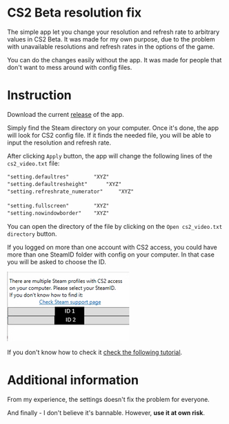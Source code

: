 # CS2 Beta resolution fix

The simple app let you change your resolution and refresh rate to arbitrary values in CS2 Beta.
It was made for my own purpose, due to the problem with unavailable resolutions and refresh rates in the options of the game.

You can do the changes easily without the app. It was made for people that don't want to mess around with config files.

# Instruction
Download the current [release]() of the app.

Simply find the Steam directory on your computer. Once it's done, the app will look for CS2 config file.
If it finds the needed file, you will be able to input the resolution and refresh rate. 

After clicking `Apply` button, the app will change the following lines of the `cs2_video.txt` file:
```txt
"setting.defaultres"		"XYZ"
"setting.defaultresheight"		"XYZ"
"setting.refreshrate_numerator"		"XYZ"

"setting.fullscreen"		"XYZ"
"setting.nowindowborder"    "XYZ"
```

You can open the directory of the file by clicking on the `Open cs2_video.txt directory` button.

If you logged on more than one account with CS2 access, you could have more than one SteamID folder with config on your computer. In that case you will be asked to choose the ID.

![multiple IDs gui](https://github.com/komeg1/cs2res_fix/blob/master/images/multipleid.png)

 If you don't know how to check it [check the following tutorial](https://help.steampowered.com/en/faqs/view/2816-BE67-5B69-0FEC).

# Additional information

From my experience, the settings doesn't fix the problem for everyone. 

And finally - 
I don't believe it's bannable. However, **use it at own risk**.
